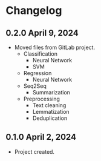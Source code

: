 # Changelog

## 0.2.0 April 9, 2024
* Moved files from GitLab project.
  * Classification
    * Neural Network
    * SVM
  * Regression
    * Neural Network
  * Seq2Seq
    * Summarization
  * Preprocessing
    * Text cleaning
    * Lemmatization
    * Deduplication

## 0.1.0 April 2, 2024
* Project created.
